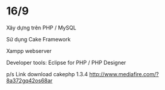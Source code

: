 # 16/9 #

Xây dựng trên PHP / MySQL

Sử dụng Cake Framework

Xampp webserver

Developer tools: Eclipse for PHP / PHP Designer

p/s Link download cakephp 1.3.4 http://www.mediafire.com/?8a372gq42os68ar